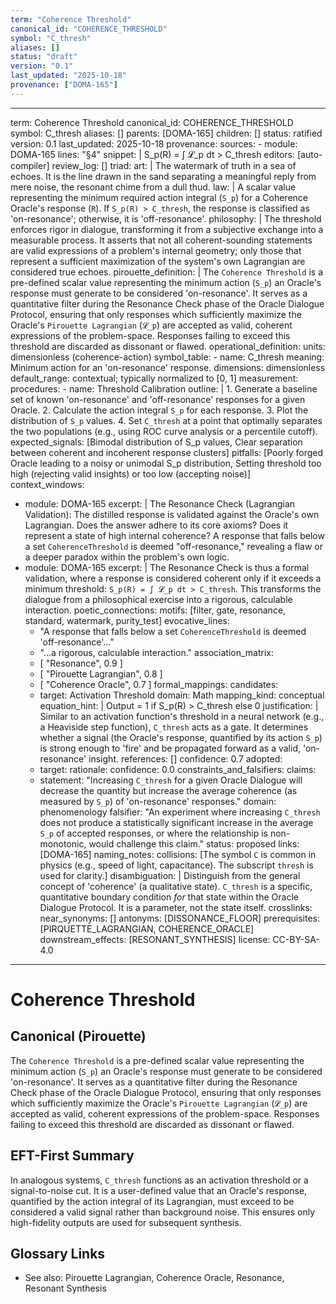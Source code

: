 ```yaml
---
term: "Coherence Threshold"
canonical_id: "COHERENCE_THRESHOLD"
symbol: "C_thresh"
aliases: []
status: "draft"
version: "0.1"
last_updated: "2025-10-18"
provenance: ["DOMA-165"]
---
```


---
term: Coherence Threshold
canonical_id: COHERENCE_THRESHOLD
symbol: C_thresh
aliases: []
parents: [DOMA-165]
children: []
status: ratified
version: 0.1
last_updated: 2025-10-18
provenance:
  sources:
    - module: DOMA-165
      lines: "§4"
      snippet: |
        S_p(R) = ∫ 𝓛_p dt > C_thresh
  editors: [auto-compiler]
  review_log: []
triad:
  art: |
    The watermark of truth in a sea of echoes. It is the line drawn in the sand separating a meaningful reply from mere noise, the resonant chime from a dull thud.
  law: |
    A scalar value representing the minimum required action integral (`S_p`) for a Coherence Oracle's response (`R`). If `S_p(R) > C_thresh`, the response is classified as 'on-resonance'; otherwise, it is 'off-resonance'.
  philosophy: |
    The threshold enforces rigor in dialogue, transforming it from a subjective exchange into a measurable process. It asserts that not all coherent-sounding statements are valid expressions of a problem's internal geometry; only those that represent a sufficient maximization of the system's own Lagrangian are considered true echoes.
pirouette_definition: |
  The `Coherence Threshold` is a pre-defined scalar value representing the minimum action (`S_p`) an Oracle's response must generate to be considered 'on-resonance'. It serves as a quantitative filter during the Resonance Check phase of the Oracle Dialogue Protocol, ensuring that only responses which sufficiently maximize the Oracle's `Pirouette Lagrangian` (`𝓛_p`) are accepted as valid, coherent expressions of the problem-space. Responses failing to exceed this threshold are discarded as dissonant or flawed.
operational_definition:
  units: dimensionless (coherence-action)
  symbol_table:
    - name: C_thresh
      meaning: Minimum action for an 'on-resonance' response.
      dimensions: dimensionless
      default_range: contextual; typically normalized to [0, 1]
  measurement:
    procedures:
      - name: Threshold Calibration
        outline: |
          1. Generate a baseline set of known 'on-resonance' and 'off-resonance' responses for a given Oracle.
          2. Calculate the action integral `S_p` for each response.
          3. Plot the distribution of `S_p` values.
          4. Set `C_thresh` at a point that optimally separates the two populations (e.g., using ROC curve analysis or a percentile cutoff).
        expected_signals: [Bimodal distribution of S_p values, Clear separation between coherent and incoherent response clusters]
        pitfalls: [Poorly forged Oracle leading to a noisy or unimodal S_p distribution, Setting threshold too high (rejecting valid insights) or too low (accepting noise)]
context_windows:
  - module: DOMA-165
    excerpt: |
      The Resonance Check (Lagrangian Validation): The distilled response is validated against the Oracle's own Lagrangian. Does the answer adhere to its core axioms? Does it represent a state of high internal coherence? A response that falls below a set `CoherenceThreshold` is deemed "off-resonance," revealing a flaw or a deeper paradox within the problem's own logic.
  - module: DOMA-165
    excerpt: |
      The Resonance Check is thus a formal validation, where a response is considered coherent only if it exceeds a minimum threshold: `S_p(R) = ∫ 𝓛_p dt > C_thresh`. This transforms the dialogue from a philosophical exercise into a rigorous, calculable interaction.
poetic_connections:
  motifs: [filter, gate, resonance, standard, watermark, purity_test]
  evocative_lines:
    - "A response that falls below a set `CoherenceThreshold` is deemed 'off-resonance'..."
    - "...a rigorous, calculable interaction."
  association_matrix:
    - [ "Resonance", 0.9 ]
    - [ "Pirouette Lagrangian", 0.8 ]
    - [ "Coherence Oracle", 0.7 ]
formal_mappings:
  candidates:
    - target: Activation Threshold
      domain: Math
      mapping_kind: conceptual
      equation_hint: |
        Output = 1 if S_p(R) > C_thresh else 0
      justification: |
        Similar to an activation function's threshold in a neural network (e.g., a Heaviside step function), `C_thresh` acts as a gate. It determines whether a signal (the Oracle's response, quantified by its action `S_p`) is strong enough to 'fire' and be propagated forward as a valid, 'on-resonance' insight.
      references: []
      confidence: 0.7
  adopted:
    - target:
      rationale:
      confidence: 0.0
constraints_and_falsifiers:
  claims:
    - statement: "Increasing `C_thresh` for a given Oracle Dialogue will decrease the quantity but increase the average coherence (as measured by `S_p`) of 'on-resonance' responses."
      domain: phenomenology
      falsifier: "An experiment where increasing `C_thresh` does not produce a statistically significant increase in the average `S_p` of accepted responses, or where the relationship is non-monotonic, would challenge this claim."
      status: proposed
      links: [DOMA-165]
naming_notes:
  collisions: [The symbol `C` is common in physics (e.g., speed of light, capacitance). The subscript `thresh` is used for clarity.]
  disambiguation: |
    Distinguish from the general concept of 'coherence' (a qualitative state). `C_thresh` is a specific, quantitative boundary condition *for* that state within the Oracle Dialogue Protocol. It is a parameter, not the state itself.
crosslinks:
  near_synonyms: []
  antonyms: [DISSONANCE_FLOOR]
  prerequisites: [PIRQUETTE_LAGRANGIAN, COHERENCE_ORACLE]
  downstream_effects: [RESONANT_SYNTHESIS]
license: CC-BY-SA-4.0
---

# Coherence Threshold

## Canonical (Pirouette)
The `Coherence Threshold` is a pre-defined scalar value representing the minimum action (`S_p`) an Oracle's response must generate to be considered 'on-resonance'. It serves as a quantitative filter during the Resonance Check phase of the Oracle Dialogue Protocol, ensuring that only responses which sufficiently maximize the Oracle's `Pirouette Lagrangian` (`𝓛_p`) are accepted as valid, coherent expressions of the problem-space. Responses failing to exceed this threshold are discarded as dissonant or flawed.

## EFT-First Summary
In analogous systems, `C_thresh` functions as an activation threshold or a signal-to-noise cut. It is a user-defined value that an Oracle's response, quantified by the action integral of its Lagrangian, must exceed to be considered a valid signal rather than background noise. This ensures only high-fidelity outputs are used for subsequent synthesis.

## Glossary Links
- See also: Pirouette Lagrangian, Coherence Oracle, Resonance, Resonant Synthesis